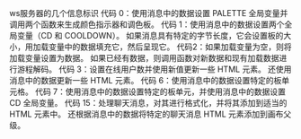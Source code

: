 ws服务器的几个信息标识
代码 0：使用消息中的数据设置 PALETTE 全局变量并调用两个函数来生成颜色指示器和调色板。
代码 1：使用消息中的数据设置两个全局变量（CD 和 COOLDOWN）。 如果消息具有特定的字节长度，它会设置板的大小，用加载变量中的数据填充它，然后呈现它。
代码2：如果加载变量为空，则将加载变量设置为数据。 如果已经有数据，则调用函数对新数据和现有加载数据进行游程解码。
代码 3：设置在线用户数并使用新值更新一些 HTML 元素。 还使用消息中的数据更新一些 HTML 元素。
代码 6：使用消息中的数据设置特定的板单元格。
代码 7：使用消息中的数据设置特定的板单元，并使用消息中的数据设置 CD 全局变量。
代码 15：处理聊天消息，对其进行格式化，并将其添加到适当的 HTML 元素中。 还根据消息中的数据将特定的聊天消息 HTML 元素添加到画布父级。